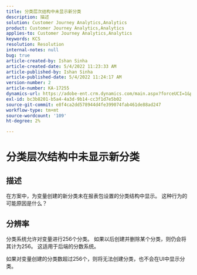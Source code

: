 ```yaml
---
title: 分类层次结构中未显示新分类
description: 描述
solution: Customer Journey Analytics,Analytics
product: Customer Journey Analytics,Analytics
applies-to: Customer Journey Analytics,Analytics
keywords: KCS
resolution: Resolution
internal-notes: null
bug: true
article-created-by: Ishan Sinha
article-created-date: 5/4/2022 11:23:33 AM
article-published-by: Ishan Sinha
article-published-date: 5/4/2022 11:24:17 AM
version-number: 2
article-number: KA-17255
dynamics-url: https://adobe-ent.crm.dynamics.com/main.aspx?forceUCI=1&pagetype=entityrecord&etn=knowledgearticle&id=8489a29c-9ccb-ec11-a7b5-6045bd00db25
exl-id: bc3b8201-b5a4-4a3d-9b14-cc3f1d7e5b02
source-git-commit: e8f4ca2dd578944d4fe399074fab461de88ad247
workflow-type: tm+mt
source-wordcount: '109'
ht-degree: 2%

---
```


# 分类层次结构中未显示新分类

## 描述


在方案中，为变量创建的新分类未在报表包设置的分类结构中显示。 这种行为的可能原因是什么？


## 分辨率


分类系统允许对变量进行256个分类。 如果以后创建并删除某个分类，则仍会将其计为256。 这适用于后端的分数系统。

如果对变量创建的分类数超过256个，则将无法创建分类，也不会在UI中显示分类。
